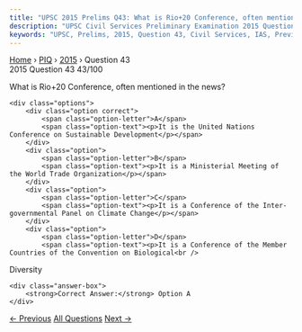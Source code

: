 ```yaml
---
title: "UPSC 2015 Prelims Q43: What is Rio+20 Conference, often mentioned in the news?"
description: "UPSC Civil Services Preliminary Examination 2015 Question 43 with options and answer"
keywords: "UPSC, Prelims, 2015, Question 43, Civil Services, IAS, Previous Year Questions"
---
```


<nav class="breadcrumb">
    <a href="../../">Home</a>
    <span>›</span>
    <a href="../">PIQ</a>
    <span>›</span>
    <a href="./">2015</a>
    <span>›</span>
    <span>Question 43</span>
</nav>

<div class="question-header">
    <div class="question-meta">
        <span class="year-badge">2015</span>
        <span class="question-number">Question 43</span>
        <span class="progress">43/100</span>
    </div>
    <div class="progress-bar">
        <div class="progress-fill" style="width: 43.0%"></div>
    </div>
</div>

<div class="question-content">
    <div class="question-text">
        <p>What is Rio+20 Conference, often mentioned in the news?</p>
    </div>
    
    <div class="options">
        <div class="option correct">
            <span class="option-letter">A</span>
            <span class="option-text"><p>It is the United Nations Conference on Sustainable Development</p></span>
        </div>
        <div class="option">
            <span class="option-letter">B</span>
            <span class="option-text"><p>It is a Ministerial Meeting of the World Trade Organization</p></span>
        </div>
        <div class="option">
            <span class="option-letter">C</span>
            <span class="option-text"><p>It is a Conference of the Inter-governmental Panel on Climate Change</p></span>
        </div>
        <div class="option">
            <span class="option-letter">D</span>
            <span class="option-text"><p>It is a Conference of the Member Countries of the Convention on Biological<br />
Diversity</p></span>
        </div>
    </div>

    <div class="answer-box">
        <strong>Correct Answer:</strong> Option A
    </div>
</div>

<div class="question-nav">
    <a href="../q042-the-government-of-india-has-established-niti-aayog/" class="nav-btn prev">← Previous</a>
    <a href="../" class="nav-btn center">All Questions</a>
    <a href="../q044-consider-the-following-statements-1-the-executive/" class="nav-btn next">Next →</a>
</div>
